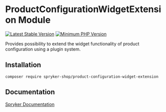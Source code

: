 # ProductConfigurationWidgetExtension Module
[![Latest Stable Version](https://poser.pugx.org/spryker-shop/product-configuration-widget-extension/v/stable.svg)](https://packagist.org/packages/spryker-shop/product-configuration-widget-extension)
[![Minimum PHP Version](https://img.shields.io/badge/php-%3E%3D%208.1-8892BF.svg)](https://php.net/)

Provides possibility to extend the widget functionality of product configuration using a plugin system.

## Installation

```
composer require spryker-shop/product-configuration-widget-extension
```

## Documentation

[Spryker Documentation](https://docs.spryker.com)
